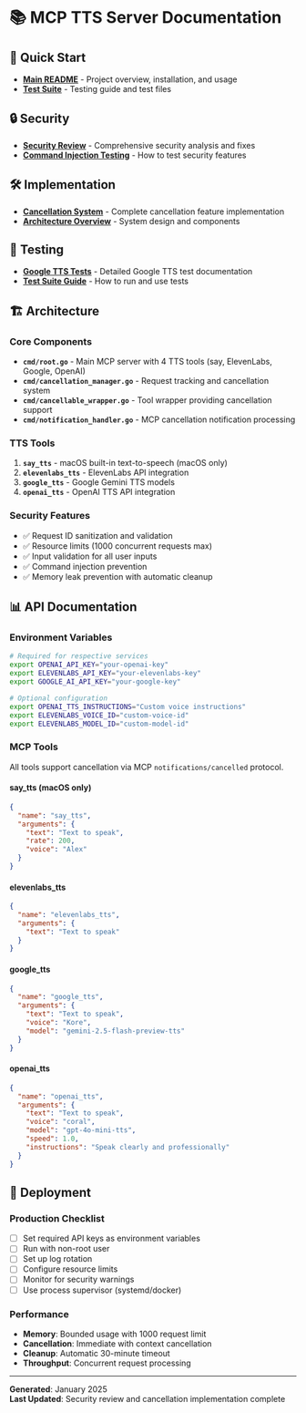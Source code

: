 # 📚 MCP TTS Server Documentation

## 🎯 **Quick Start**
- **[Main README](../README.md)** - Project overview, installation, and usage
- **[Test Suite](../test/README.md)** - Testing guide and test files

## 🔒 **Security**
- **[Security Review](security/SECURITY_REVIEW.md)** - Comprehensive security analysis and fixes
- **[Command Injection Testing](../test/README.md#security-testing)** - How to test security features

## 🛠️ **Implementation**
- **[Cancellation System](implementation/cancellation.md)** - Complete cancellation feature implementation
- **[Architecture Overview](#architecture)** - System design and components

## 🧪 **Testing**
- **[Google TTS Tests](testing/google-tts-tests.md)** - Detailed Google TTS test documentation
- **[Test Suite Guide](../test/README.md)** - How to run and use tests

## 🏗️ **Architecture**

### **Core Components**
- **`cmd/root.go`** - Main MCP server with 4 TTS tools (say, ElevenLabs, Google, OpenAI)
- **`cmd/cancellation_manager.go`** - Request tracking and cancellation system
- **`cmd/cancellable_wrapper.go`** - Tool wrapper providing cancellation support
- **`cmd/notification_handler.go`** - MCP cancellation notification processing

### **TTS Tools**
1. **`say_tts`** - macOS built-in text-to-speech (macOS only)
2. **`elevenlabs_tts`** - ElevenLabs API integration
3. **`google_tts`** - Google Gemini TTS models
4. **`openai_tts`** - OpenAI TTS API integration

### **Security Features**
- ✅ Request ID sanitization and validation
- ✅ Resource limits (1000 concurrent requests max)
- ✅ Input validation for all user inputs
- ✅ Command injection prevention
- ✅ Memory leak prevention with automatic cleanup

## 📊 **API Documentation**

### **Environment Variables**
```bash
# Required for respective services
export OPENAI_API_KEY="your-openai-key"
export ELEVENLABS_API_KEY="your-elevenlabs-key"  
export GOOGLE_AI_API_KEY="your-google-key"

# Optional configuration
export OPENAI_TTS_INSTRUCTIONS="Custom voice instructions"
export ELEVENLABS_VOICE_ID="custom-voice-id"
export ELEVENLABS_MODEL_ID="custom-model-id"
```

### **MCP Tools**
All tools support cancellation via MCP `notifications/cancelled` protocol.

#### **say_tts** (macOS only)
```json
{
  "name": "say_tts",
  "arguments": {
    "text": "Text to speak",
    "rate": 200,
    "voice": "Alex"
  }
}
```

#### **elevenlabs_tts**
```json
{
  "name": "elevenlabs_tts", 
  "arguments": {
    "text": "Text to speak"
  }
}
```

#### **google_tts**
```json
{
  "name": "google_tts",
  "arguments": {
    "text": "Text to speak",
    "voice": "Kore",
    "model": "gemini-2.5-flash-preview-tts"
  }
}
```

#### **openai_tts**
```json
{
  "name": "openai_tts",
  "arguments": {
    "text": "Text to speak",
    "voice": "coral",
    "model": "gpt-4o-mini-tts",
    "speed": 1.0,
    "instructions": "Speak clearly and professionally"
  }
}
```

## 🚀 **Deployment**

### **Production Checklist**
- [ ] Set required API keys as environment variables
- [ ] Run with non-root user
- [ ] Set up log rotation
- [ ] Configure resource limits
- [ ] Monitor for security warnings
- [ ] Use process supervisor (systemd/docker)

### **Performance**
- **Memory**: Bounded usage with 1000 request limit
- **Cancellation**: Immediate with context cancellation
- **Cleanup**: Automatic 30-minute timeout
- **Throughput**: Concurrent request processing

---

**Generated**: January 2025  
**Last Updated**: Security review and cancellation implementation complete 